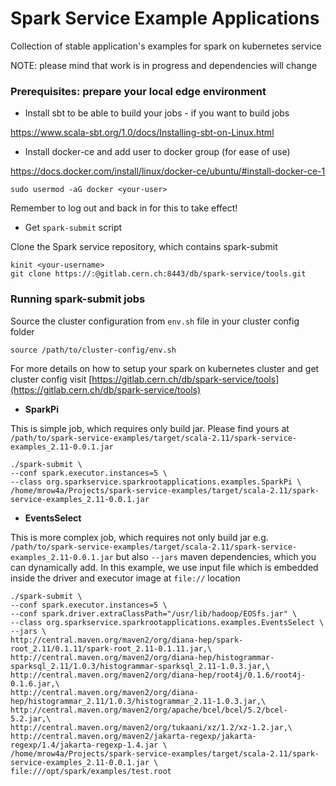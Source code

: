 # Spark Service Example Applications

Collection of stable application's examples for spark on kubernetes service 

NOTE: please mind that work is in progress and dependencies will change

### Prerequisites: prepare your local edge environment

- Install sbt to be able to build your jobs - if you want to build jobs

https://www.scala-sbt.org/1.0/docs/Installing-sbt-on-Linux.html

- Install docker-ce and add user to docker group (for ease of use)

https://docs.docker.com/install/linux/docker-ce/ubuntu/#install-docker-ce-1

```
sudo usermod -aG docker <your-user>
```

Remember to log out and back in for this to take effect!

- Get `spark-submit` script

Clone the Spark service repository, which contains spark-submit

```
kinit <your-username>
git clone https://:@gitlab.cern.ch:8443/db/spark-service/tools.git
```

### Running spark-submit jobs


Source the cluster configuration from `env.sh` file in your cluster config folder 

```
source /path/to/cluster-config/env.sh 
```

For more details on how to setup your spark on kubernetes cluster and get cluster config
visit [https://gitlab.cern.ch/db/spark-service/tools](https://gitlab.cern.ch/db/spark-service/tools)


- **SparkPi**

This is simple job, which requires only build jar. Please find yours at 
`/path/to/spark-service-examples/target/scala-2.11/spark-service-examples_2.11-0.0.1.jar`

```
./spark-submit \
--conf spark.executor.instances=5 \
--class org.sparkservice.sparkrootapplications.examples.SparkPi \
/home/mrow4a/Projects/spark-service-examples/target/scala-2.11/spark-service-examples_2.11-0.0.1.jar
```

- **EventsSelect**

This is more complex job, which requires not only build jar 
e.g. `/path/to/spark-service-examples/target/scala-2.11/spark-service-examples_2.11-0.0.1.jar`
but also `--jars` maven dependencies, which you can dynamically add. 
In this example, we use input file which is embedded inside the driver and executor image at `file://` location

```
./spark-submit \
--conf spark.executor.instances=5 \
--conf spark.driver.extraClassPath="/usr/lib/hadoop/EOSfs.jar" \
--class org.sparkservice.sparkrootapplications.examples.EventsSelect \
--jars \
http://central.maven.org/maven2/org/diana-hep/spark-root_2.11/0.1.11/spark-root_2.11-0.1.11.jar,\
http://central.maven.org/maven2/org/diana-hep/histogrammar-sparksql_2.11/1.0.3/histogrammar-sparksql_2.11-1.0.3.jar,\
http://central.maven.org/maven2/org/diana-hep/root4j/0.1.6/root4j-0.1.6.jar,\
http://central.maven.org/maven2/org/diana-hep/histogrammar_2.11/1.0.3/histogrammar_2.11-1.0.3.jar,\
http://central.maven.org/maven2/org/apache/bcel/bcel/5.2/bcel-5.2.jar,\
http://central.maven.org/maven2/org/tukaani/xz/1.2/xz-1.2.jar,\
http://central.maven.org/maven2/jakarta-regexp/jakarta-regexp/1.4/jakarta-regexp-1.4.jar \
/home/mrow4a/Projects/spark-service-examples/target/scala-2.11/spark-service-examples_2.11-0.0.1.jar \
file:///opt/spark/examples/test.root
```
